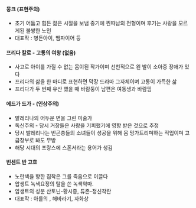 
#### 뭉크 (표현주의)
- 초기 어둡고 힘든 젊은 시절을 보냄 중기에 찐따남의 전형이며 후기는 사랑을 모르게된 불쌍한 노인
-  대표작 : 병든아이, 뱀파이어 등

#### 프리다 칼로 - 고통의 여왕 (없음)
- 사고로 아이를 가질 수 없는 몸이된 작가이며 선천적으로 왼 발이 소아증 장애가 있다
-  프리다의 삶을 한 마디로 표현하면 막장 드라마 그자체이며 고통이 가득한 삶
-  프리다가 두 번째 유산 했을 때 바람둥이 남편은 여동생과 바람핌 

#### 에드가 드가 - (인상주의)
 -  발레리나의 어두운 면을 그린 미술가
 -  독신주의 - 당시 거장들은 사랑을 기피했기에 영향 받은 것으로 추정
 -  당시 발레리나는 빈곤층들의 소녀들이 성공을 위해 몸 망가트리며하는 직업이며 고급창부로 봐도 무방
 -  해당 시대의 프랑스에 스폰서라는 용어가 생김

#### 빈센트 반 고흐
- 노란색을 향한 집착은 그를 죽음으로 이끌다
- 압생트 녹색요정의 탈을 쓴 녹색악마. 
-  압생트의 성분 산토닌-황시증, 튜존-정신착란
-  대표작 : 아를의 , 해바라기, 자화상